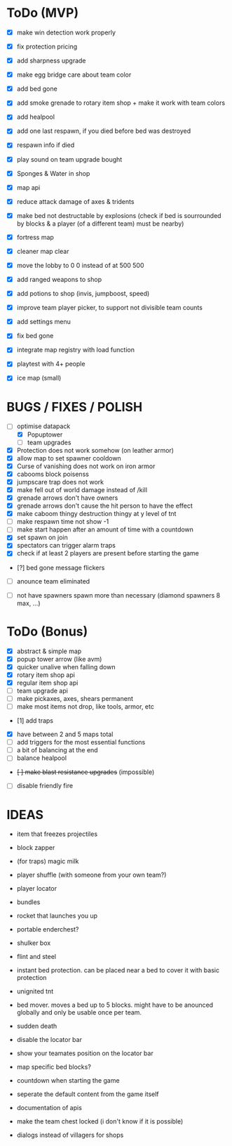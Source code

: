 # ToDo (MVP)

- [x] make win detection work properly
- [x] fix protection pricing
- [x] add sharpness upgrade
- [x] make egg bridge care about team color
- [x] add bed gone
- [x] add smoke grenade to rotary item shop + make it work with team colors
- [x] add healpool
- [x] add one last respawn, if you died before bed was destroyed
- [x] respawn info if died
- [x] play sound on team upgrade bought
- [x] Sponges & Water in shop
- [x] map api
- [x] reduce attack damage of axes & tridents
- [x] make bed not destructable by explosions (check if bed is sourrounded by blocks & a player (of a different team) must be nearby)
- [x] fortress map
- [x] cleaner map clear
- [x] move the lobby to 0 0 instead of at 500 500
- [x] add ranged weapons to shop
- [x] add potions to shop (invis, jumpboost, speed)
- [x] improve team player picker, to support not divisible team counts
- [x] add settings menu
- [x] fix bed gone
- [x] integrate map registry with load function
- [x] playtest with 4+ people
- [x] ice map (small)


# BUGS / FIXES / POLISH

- [ ] optimise datapack
    - [x] Popuptower
    - [ ] team upgrades
- [x] Protection does not work somehow (on leather armor)
- [x] allow map to set spawner cooldown
- [x] Curse of vanishing does not work on iron armor
- [x] cabooms block poisenss
- [x] jumpscare trap does not work
- [x] make fell out of world damage instead of /kill
- [x] grenade arrows don't have owners
- [x] grenade arrows don't cause the hit person to have the effect
- [x] make caboom thingy destruction thingy at y level of tnt
- [ ] make respawn time not show -1
- [ ] make start happen after an amount of time with a countdown
- [x] set spawn on join
- [x] spectators can trigger alarm traps
- [x] check if at least 2 players are present before starting the game
- [?] bed gone message flickers
- [ ] anounce team eliminated
- [ ] not have spawners spawn more than necessary (diamond spawners 8 max, ...)


# ToDo (Bonus)

- [x] abstract & simple map
- [x] popup tower arrow (like avm)
- [x] quicker unalive when falling down
- [x] rotary item shop api
- [x] regular item shop api
- [ ] team upgrade api
- [ ] make pickaxes, axes, shears permanent
- [ ] make most items not drop, like tools, armor, etc
- [1] add traps
- [x] have between 2 and 5 maps total
- [ ] add triggers for the most essential functions
- [ ] a bit of balancing at the end
- [ ] balance healpool
- ~~[ ] make blast resistance upgrades~~ (impossible)
- [ ] disable friendly fire


# IDEAS


- item that freezes projectiles
- block zapper
- (for traps) magic milk
- player shuffle (with someone from your own team?)
- player locator
- bundles
- rocket that launches you up
- portable enderchest?
- shulker box
- flint and steel
- instant bed protection. can be placed near a bed to cover it with basic protection
- unignited tnt
- bed mover. moves a bed up to 5 blocks. might have to be anounced globally and only be usable once per team.

- sudden death
- disable the locator bar
- show your teamates position on the locator bar
- map specific bed blocks?
- countdown when starting the game

- seperate the default content from the game itself
- documentation of apis

- make the team chest locked (i don't know if it is possible)
- dialogs instead of villagers for shops